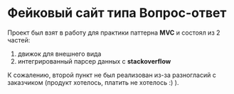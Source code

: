 # Фейковый сайт типа Вопрос-ответ



Проект был взят в работу для практики паттерна **MVC** и состоял из 2 частей: 

1. движок для внешнего вида
2. интегрированный парсер данных с **stackoverflow**


К сожалению, второй пункт не был реализован из-за разногласий с заказчиком (продукт хотелось, платить не хотелось :) ).


